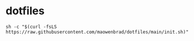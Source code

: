 # dotfiles

```
sh -c "$(curl -fsLS https://raw.githubusercontent.com/maowenbrad/dotfiles/main/init.sh)"
```


